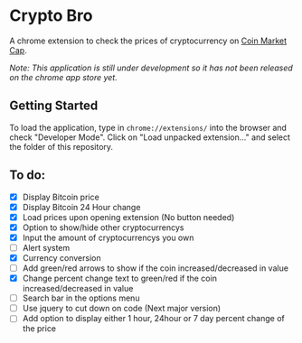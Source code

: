 # Crypto Bro
A chrome extension to check the prices of cryptocurrency on [Coin Market Cap](https://coinmarketcap.com/).

*Note: This application is still under development so it has not been released on the chrome app store yet.*

## Getting Started
To load the application, type in `chrome://extensions/` into the browser and check "Developer Mode". Click on "Load unpacked extension..." and select the folder of this repository. 

## To do:
- [x] Display Bitcoin price
- [x] Display Bitcoin 24 Hour change
- [x] Load prices upon opening extension (No button needed)
- [x] Option to show/hide other cryptocurrencys
- [x] Input the amount of cryptocurrencys you own
- [ ] Alert system
- [x] Currency conversion
- [ ] Add green/red arrows to show if the coin increased/decreased in value
- [x] Change percent change text to green/red if the coin increased/decreased in value
- [ ] Search bar in the options menu
- [ ] Use jquery to cut down on code (Next major version)
- [ ] Add option to display either 1 hour, 24hour or 7 day percent change of the price